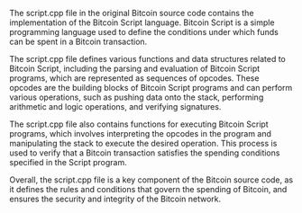  The script.cpp file in the original Bitcoin source code contains the implementation of the Bitcoin Script language. Bitcoin Script is a simple programming language used to define the conditions under which funds can be spent in a Bitcoin transaction.

The script.cpp file defines various functions and data structures related to Bitcoin Script, including the parsing and evaluation of Bitcoin Script programs, which are represented as sequences of opcodes. These opcodes are the building blocks of Bitcoin Script programs and can perform various operations, such as pushing data onto the stack, performing arithmetic and logic operations, and verifying signatures.

The script.cpp file also contains functions for executing Bitcoin Script programs, which involves interpreting the opcodes in the program and manipulating the stack to execute the desired operation. This process is used to verify that a Bitcoin transaction satisfies the spending conditions specified in the Script program.

Overall, the script.cpp file is a key component of the Bitcoin source code, as it defines the rules and conditions that govern the spending of Bitcoin, and ensures the security and integrity of the Bitcoin network.